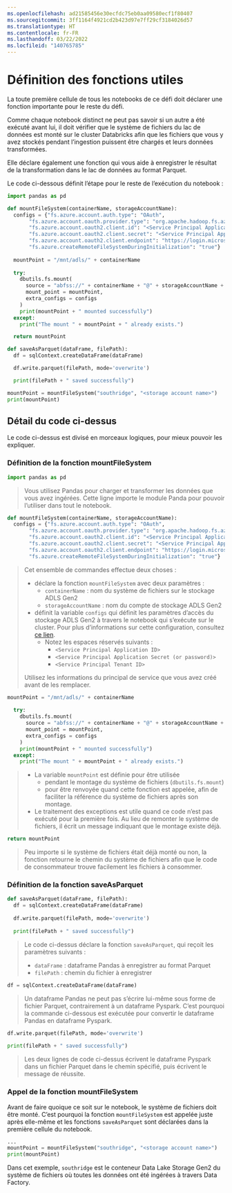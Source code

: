 ```yaml
---
ms.openlocfilehash: ad21585456e30ecfdc75eb0aa09580ecf1f80407
ms.sourcegitcommit: 3ff1164f4921cd2b423d97e7ff29cf3184026d57
ms.translationtype: HT
ms.contentlocale: fr-FR
ms.lasthandoff: 03/22/2022
ms.locfileid: "140765785"
---
```

# <a name="defining-useful-functions"></a>Définition des fonctions utiles

La toute première cellule de tous les notebooks de ce défi doit déclarer une fonction importante pour le reste du défi.

Comme chaque notebook distinct ne peut pas savoir si un autre a été exécuté avant lui, il doit vérifier que le système de fichiers du lac de données est monté sur le cluster Databricks afin que les fichiers que vous y avez stockés pendant l’ingestion puissent être chargés et leurs données transformées.

Elle déclare également une fonction qui vous aide à enregistrer le résultat de la transformation dans le lac de données au format Parquet.

Le code ci-dessous définit l’étape pour le reste de l’exécution du notebook :

```python
import pandas as pd

def mountFileSystem(containerName, storageAccountName):
  configs = {"fs.azure.account.auth.type": "OAuth",
       "fs.azure.account.oauth.provider.type": "org.apache.hadoop.fs.azurebfs.oauth2.ClientCredsTokenProvider",
       "fs.azure.account.oauth2.client.id": "<Service Principal Application ID>",
       "fs.azure.account.oauth2.client.secret": "<Service Principal Application Secret (or password)>",
       "fs.azure.account.oauth2.client.endpoint": "https://login.microsoftonline.com/<Service Principal Tenant ID>/oauth2/token",
       "fs.azure.createRemoteFileSystemDuringInitialization": "true"}
  
  mountPoint = "/mnt/adls/" + containerName
  
  try:
    dbutils.fs.mount(
      source = "abfss://" + containerName + "@" + storageAccountName + ".dfs.core.windows.net",
      mount_point = mountPoint,
      extra_configs = configs
    )
    print(mountPoint + " mounted successfully")
  except:
    print("The mount " + mountPoint + " already exists.")

  return mountPoint

def saveAsParquet(dataFrame, filePath):
  df = sqlContext.createDataFrame(dataFrame)

  df.write.parquet(filePath, mode='overwrite')

  print(filePath + " saved successfully")

mountPoint = mountFileSystem("southridge", "<storage account name>")
print(mountPoint)
```

## <a name="detailing-the-code-above"></a>Détail du code ci-dessus

Le code ci-dessus est divisé en morceaux logiques, pour mieux pouvoir les expliquer.

### <a name="defining-the-mountfilesystem-function"></a>Définition de la fonction mountFileSystem

```python
import pandas as pd
```

> Vous utilisez Pandas pour charger et transformer les données que vous avez ingérées.
> Cette ligne importe le module Panda pour pouvoir l’utiliser dans tout le notebook.

```python
def mountFileSystem(containerName, storageAccountName):
  configs = {"fs.azure.account.auth.type": "OAuth",
       "fs.azure.account.oauth.provider.type": "org.apache.hadoop.fs.azurebfs.oauth2.ClientCredsTokenProvider",
       "fs.azure.account.oauth2.client.id": "<Service Principal Application ID>",
       "fs.azure.account.oauth2.client.secret": "<Service Principal Application Secret (or password)>",
       "fs.azure.account.oauth2.client.endpoint": "https://login.microsoftonline.com/<Service Principal Tenant ID>/oauth2/token",
       "fs.azure.createRemoteFileSystemDuringInitialization": "true"}
```

> Cet ensemble de commandes effectue deux choses :
>
> - déclare la fonction `mountFileSystem` avec deux paramètres :
>     - `containerName` : nom du système de fichiers sur le stockage ADLS Gen2
>     - `storageAccountName` : nom du compte de stockage ADLS Gen2
> - définit la variable `configs` qui définit les paramètres d’accès du stockage ADLS Gen2 à travers le notebook qui s’exécute sur le cluster. Pour plus d’informations sur cette configuration, consultez [ce lien](https://docs.microsoft.com/en-us/azure/storage/blobs/data-lake-storage-use-databricks-spark#create-a-file-system-and-mount-it).
>     - Notez les espaces réservés suivants :
>         - `<Service Principal Application ID>`
>         - `<Service Principal Application Secret (or password)>`
>         - `<Service Principal Tenant ID>`
>
> Utilisez les informations du principal de service que vous avez créé avant de les remplacer.

```python
mountPoint = "/mnt/adls/" + containerName
  
  try:
    dbutils.fs.mount(
      source = "abfss://" + containerName + "@" + storageAccountName + ".dfs.core.windows.net",
      mount_point = mountPoint,
      extra_configs = configs
    )
    print(mountPoint + " mounted successfully")
  except:
    print("The mount " + mountPoint + " already exists.")
```

> - La variable `mountPoint` est définie pour être utilisée
>     - pendant le montage du système de fichiers (`dbutils.fs.mount`)
>     - pour être renvoyée quand cette fonction est appelée, afin de faciliter la référence du système de fichiers après son montage.
> - Le traitement des exceptions est utile quand ce code n’est pas exécuté pour la première fois. Au lieu de remonter le système de fichiers, il écrit un message indiquant que le montage existe déjà.

```python
return mountPoint
```

> Peu importe si le système de fichiers était déjà monté ou non, la fonction retourne le chemin du système de fichiers afin que le code de consommateur trouve facilement les fichiers à consommer.

### <a name="defining-the-saveasparquet-function"></a>Définition de la fonction saveAsParquet

```python
def saveAsParquet(dataFrame, filePath):
  df = sqlContext.createDataFrame(dataFrame)
  
  df.write.parquet(filePath, mode='overwrite')
  
  print(filePath + " saved successfully")
```

> Le code ci-dessus déclare la fonction `saveAsParquet`, qui reçoit les paramètres suivants :
>
> - `dataFrame` : dataframe Pandas à enregistrer au format Parquet
> - `filePath` : chemin du fichier à enregistrer

```python
df = sqlContext.createDataFrame(dataFrame)
```

> Un dataframe Pandas ne peut pas s’écrire lui-même sous forme de fichier Parquet, contrairement à un dataframe Pyspark. C’est pourquoi la commande ci-dessous est exécutée pour convertir le dataframe Pandas en dataframe Pyspark.

```python
df.write.parquet(filePath, mode='overwrite')
  
print(filePath + " saved successfully")
```

> Les deux lignes de code ci-dessus écrivent le dataframe Pyspark dans un fichier Parquet dans le chemin spécifié, puis écrivent le message de réussite.

### <a name="calling-the-mountfilesystem-function"></a>Appel de la fonction mountFileSystem

Avant de faire quoique ce soit sur le notebook, le système de fichiers doit être monté. C’est pourquoi la fonction `mountFileSystem` est appelée juste après elle-même et les fonctions `saveAsParquet` sont déclarées dans la première cellule du notebook.

```python
...
mountPoint = mountFileSystem("southridge", "<storage account name>")
print(mountPoint)
```

Dans cet exemple, `southridge` est le conteneur Data Lake Storage Gen2 du système de fichiers où toutes les données ont été ingérées à travers Data Factory.